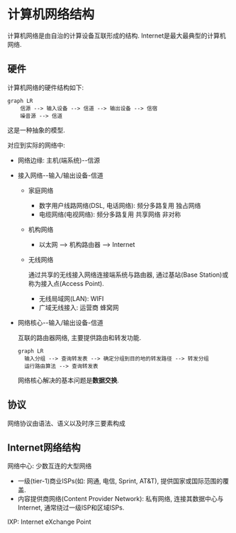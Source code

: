 # 计算机网络结构

计算机网络是由自治的计算设备互联形成的结构. Internet是最大最典型的计算机网络.

## 硬件

计算机网络的硬件结构如下: 

```mermaid
graph LR
	信源 --> 输入设备 --> 信道 --> 输出设备 --> 信宿
	噪音源 --> 信道
```

这是一种抽象的模型.

对应到实际的网络中:

* 网络边缘: 主机(端系统)--信源

* 接入网络--输入/输出设备-信道

  * 家庭网络

    * 数字用户线路网络(DSL, 电话网络): 频分多路复用 独占网络 
    * 电缆网络(电视网络): 频分多路复用 共享网络 非对称

  * 机构网络

    * 以太网 --> 机构路由器 --> Internet

  * 无线网络

    通过共享的无线接入网络连接端系统与路由器, 通过基站(Base Station)或称为接入点(Access Point).

    * 无线局域网(LAN): WIFI
    * 广域无线接入: 运营商 蜂窝网

* 网络核心--输入/输出设备-信道

  互联的路由器网络, 主要提供路由和转发功能.

  ```mermaid
  graph LR
  	输入分组 --> 查询转发表 --> 确定分组到目的地的转发路径 --> 转发分组
  	运行路由算法 --> 查询转发表
  ```

  网络核心解决的基本问题是**数据交换**.

## 协议

网络协议由语法、语义以及时序三要素构成

## Internet网络结构

网络中心: 少数互连的大型网络

* 一级(tier-1)商业ISPs(如: 网通, 电信, Sprint, AT&T), 提供国家或国际范围的覆盖.
* 内容提供商网络(Content Provider Network): 私有网络, 连接其数据中心与Internet, 通常绕过一级ISP和区域ISPs.

IXP: Internet eXchange Point